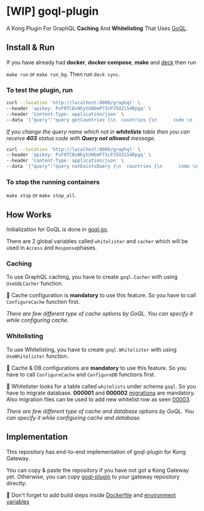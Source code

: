 # [WIP] goql-plugin

A Kong Plugin For GraphQL **Caching** And **Whitelisting** That Uses [GoQL](https://github.com/keremdokumaci/goql).

## Install & Run

If you have already had **docker**, **docker compose**, **make** and [deck](https://docs.konghq.com/deck/1.19.x/installation/) then run

``` make run ``` or ``` make run_bg ```. Then run ```deck sync```.

### To test the plugin, run

```bash
curl --location 'http://localhost:8000/graphql' \
--header 'apikey: PxF0TCBvNhytUHbmP73cPJ5OZi54Rpgq' \
--header 'Content-Type: application/json' \
--data '{"query":"query getCountries {\n  countries {\n      code \n      name \n      capital \n      languages {\n          name\n        }\n    }\n}","variables":{}}'
```

*If you change the query name which not in **whitelists** table then you can receive **403** status code with **Query not allowed** message.*

```bash
curl --location 'http://localhost:8000/graphql' \
--header 'apikey: PxF0TCBvNhytUHbmP73cPJ5OZi54Rpgq' \
--header 'Content-Type: application/json' \
--data '{"query":"query notExistsQuery {\n  countries {\n      code \n      name \n      capital \n      languages {\n          name\n        }\n    }\n}","variables":{}}'
```

### To stop the running containers

``` make stop ``` or ``` make stop_all ```.

## How Works

Initialization for GoQL is done in [goql.go](./goql-plugin/plugin/goql.go).

There are 2 global variables called ```whitelister``` and ```cacher``` which will be used in ```Access``` and ```Response```phases.

### Caching

To use GraphQL caching, you have to create ```goql.Cacher``` with using ```UseGQLCacher``` function.

🚨 Cache configuration is **mandatory** to use this feature. So you have to call ```ConfigureCache``` function first.

*There are few different type of cache options by GoQL. You can specify it while configuring cache.*

### Whitelisting

To use Whitelisting, you have to create ```goql.Whitelister``` with using ```UseWhitelister``` function.

🚨 Cache & DB configurations are **mandatory** to use this feature. So you have to call ```ConfigureCache``` and ```ConfigureDB``` functions first.

🚨 Whitelister looks for a table called ```whitelists``` under schema ```goql```. So you have to migrate database. **000001** and **000002** [migrations](./goql-plugin/postgres/) are mandatory. Also migration files can be used to add new whitelist row as seen [00003](./goql-plugin/postgres/000003_add_get_countries_query_to_whitelists.up.sql).

*There are few different type of cache and database options by GoQL. You can specify it while configuring cache and database.*

## Implementation

This repository has end-to-end implementation of goql-plugin for Kong Gateway.

You can copy & paste the repository if you have not got a Kong Gateway yet. Otherwise, you can copy [goql-plugin](./goql-plugin/) to your gateway repository directly.

🚨 Don't forget to add build steps inside [Dockerfile](./Dockerfile) and [environment variables](./.env)
